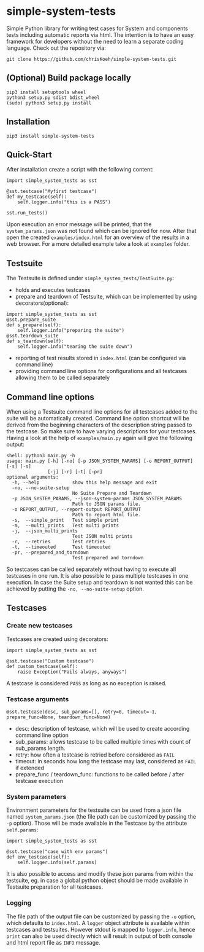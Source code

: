 # simple-system-tests
Simple Python library for writing test cases for System and components tests including automatic reports via html. The intention is to have an easy framework for developers without the need to learn a separate coding language. Check out the repository via:
```
git clone https://github.com/chrisKoeh/simple-system-tests.git
```
## (Optional) Build package locally
```
pip3 install setuptools wheel
python3 setup.py sdist bdist_wheel
(sudo) python3 setup.py install
```
## Installation
```
pip3 install simple-system-tests
```
## Quick-Start
After installation create a script with the following content:
```
import simple_system_tests as sst

@sst.testcase("Myfirst testcase")
def my_testcase(self):
    self.logger.info("this is a PASS")

sst.run_tests()
```
Upon execution an error message will be printed, that the `system_params.json` was not found
which can be ignored for now. After that open the created `examples/index.html` for an overview
of the results in a web browser. For a more detailed example take a look at `examples` folder. 
## Testsuite
The Testsuite is defined under `simple_system_tests/TestSuite.py`:
- holds and executes testcases
- prepare and teardown of Testsuite, which can be implemented by using decorators(optional):
```
import simple_system_tests as sst
@sst.prepare_suite
def s_prepare(self):
    self.logger.info("preparing the suite")
@sst.teardown_suite
def s_teardown(self):
    self.logger.info("tearing the suite down")
```
- reporting of test results stored in `index.html` (can be configured via command line)
- providing command line options for configurations and all testcases allowing them to be called
separately

## Command line options
When using a Testsuite command line options for all testcases added to the suite will be
automatically created. Command line option shortcut will be
derived from the beginning characters of the description string passed to the testcase.
So make sure to have varying descriptions for your testcases. Having a look at the help of
`examples/main.py` again will give the following output:
```
shell: python3 main.py -h
usage: main.py [-h] [-no] [-p JSON_SYSTEM_PARAMS] [-o REPORT_OUTPUT] [-s] [-s]
               [-j] [-r] [-t] [-pr]
optional arguments:
  -h, --help            show this help message and exit
  -no, --no-suite-setup
                        No Suite Prepare and Teardown
  -p JSON_SYSTEM_PARAMS, --json-system-params JSON_SYSTEM_PARAMS
                        Path to JSON params file.
  -o REPORT_OUTPUT, --report-output REPORT_OUTPUT
                        Path to report html file.
  -s,  --simple_print   Test simple print
  -m,  --multi_prints   Test multi prints
  -j,  --json_multi_prints
                        Test JSON multi prints
  -r,  --retries        Test retries
  -t,  --timeouted      Test timeouted
  -pr, --prepared_and_torndown
                        Test prepared and torndown
```
So testcases can be called separately without having to execute all testcases in one run.
It is also possible to pass multiple testcases in one execution. In case the Suite setup and
teardown is not wanted this can be achieved by putting the `-no, --no-suite-setup` option.
## Testcases
### Create new testcases

Testcases are created using decorators:
```
import simple_system_tests as sst

@sst.testcase("Custom testcase")
def custom_testcase(self):
    raise Exception("Fails always, anyways")
```
A testcase is considered `PASS` as long as no exception is raised.
### Testcase arguments
```
@sst.testcase(desc, sub_params=[], retry=0, timeout=-1, prepare_func=None, teardown_func=None)
```
- desc: description of testcase, which will be used to create according command line option
- sub_params: allows testcase to be called multiple times with count of sub_params length.
- retry: how often a testcase is retried before considered as `FAIL`
- timeout: in seconds how long the testcase may last, considered as `FAIL` if extended
- prepare_func / teardown_func: functions to be called before / after testcase execution

### System parameters
Environment parameters for the testsuite can be used from a json file named `system_params.json`
(the file path can be customized by passing the `-p` option). Those will be made available in the
Testcase by the attribute `self.params`:
```
import simple_system_tests as sst

@sst.testcase("case with env params")
def env_testcase(self):
    self.logger.info(self.params)
```
It is also possible to access and modify these json params from within the testsuite, eg. in case
a global python object should be made available in Testsuite preparation for all testcases.
### Logging
The file path of the output file can be customized by passing the `-o` option, which defaults to
`index.html`. A `logger` object attribute is available within testcases and testsuites.
However stdout is mapped to `logger.info`, hence `print` can also be used directly which will
result in output of both console and html report file as `INFO` message.
